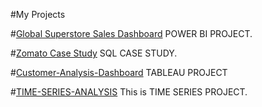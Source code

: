 #My Projects

#[Global Superstore Sales Dashboard](https://github.com/Avinash7387/Project)
POWER BI PROJECT.

#[Zomato Case Study](https://github.com/Avinash7387/Projects)
SQL CASE STUDY.

#[Customer-Analysis-Dashboard]()
TABLEAU PROJECT

#[TIME-SERIES-ANALYSIS](https://github.com/Avinash7387/TIME-SERIES-ANALYSIS)
This is TIME SERIES PROJECT.


